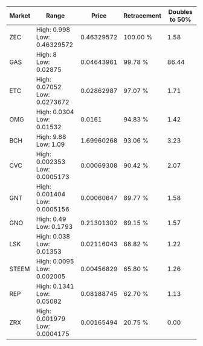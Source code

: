 | Market | Range | Price| Retracement | Doubles to 50% |
| --- | --- | --- | --- | --- |
| ZEC | High: 0.998<br />Low: 0.46329572 | 0.46329572 | 100.00 % | 1.58 |
| GAS | High: 8<br />Low: 0.02875 | 0.04643961 | 99.78 % | 86.44 |
| ETC | High: 0.07052<br />Low: 0.0273672 | 0.02862987 | 97.07 % | 1.71 |
| OMG | High: 0.0304<br />Low: 0.01532 | 0.0161 | 94.83 % | 1.42 |
| BCH | High: 9.88<br />Low: 1.09 | 1.69960268 | 93.06 % | 3.23 |
| CVC | High: 0.002353<br />Low: 0.0005173 | 0.00069308 | 90.42 % | 2.07 |
| GNT | High: 0.001404<br />Low: 0.0005156 | 0.00060647 | 89.77 % | 1.58 |
| GNO | High: 0.49<br />Low: 0.1793 | 0.21301302 | 89.15 % | 1.57 |
| LSK | High: 0.038<br />Low: 0.01353 | 0.02116043 | 68.82 % | 1.22 |
| STEEM | High: 0.0095<br />Low: 0.002005 | 0.00456829 | 65.80 % | 1.26 |
| REP | High: 0.1341<br />Low: 0.05082 | 0.08188745 | 62.70 % | 1.13 |
| ZRX | High: 0.001979<br />Low: 0.0004175 | 0.00165494 | 20.75 % | 0.00 |
